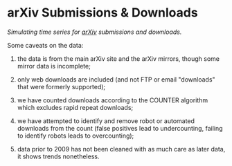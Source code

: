 # arXiv Submissions & Downloads

_Simulating time series for [arXiv](https://arxiv.org) submissions and downloads._

Some caveats on the data:

1. the data is from the main arXiv site and the arXiv mirrors, though some mirror data is incomplete;

2. only web downloads are included (and not FTP or email "downloads" that were formerly supported);

3. we have counted downloads according to the COUNTER algorithm which excludes rapid repeat downloads;

4. we have attempted to identify and remove robot or automated downloads from the count (false positives lead to undercounting, failing to identify robots leads to overcounting);

5. data prior to 2009 has not been cleaned with as much care as later data, it shows trends nonetheless.